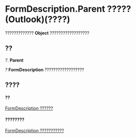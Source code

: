 
# FormDescription.Parent ????? (Outlook)(????)

?????????????  **Object** ??????????????????


## ??

 _?_. **Parent**

 _?_ **FormDescription** ??????????????????


## ????


#### ??


[FormDescription ??????](c88f92c4-4cac-84b3-6118-1150d42d7cff.md)
#### ????????


[FormDescription ???????????](http://msdn.microsoft.com/library/664724e9-e74b-32ad-93e4-8d4cb27b3082%28Office.15%29.aspx)